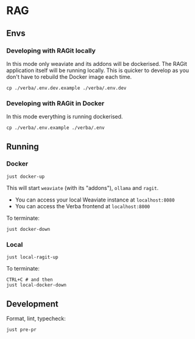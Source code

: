 # RAG

## Envs


### Developing with RAGit locally

In this mode only weaviate and its addons will be dockerised. The RAGit application
itself will be running locally. This is quicker to develop as you don't have to
rebuild the Docker image each time.

```shell
cp ./verba/.env.dev.example ./verba/.env.dev
```

### Developing with RAGit in Docker

In this mode everything is running dockerised.

```shell
cp ./verba/.env.example ./verba/.env
```

## Running

### Docker

```shell
just docker-up
```

This will start `weaviate` (with its "addons"), `ollama` and `ragit`.

- You can access your local Weaviate instance at `localhost:8080`
- You can access the Verba frontend at `localhost:8000`

To terminate:

```shell
just docker-down
```

### Local

```shell
just local-ragit-up
```

To terminate:

```shell
CTRL+C # and then
just local-docker-down
```

## Development

Format, lint, typecheck:

```shell
just pre-pr
```


